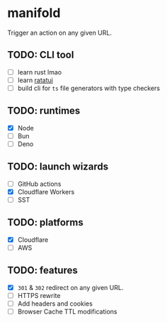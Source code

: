 # manifold

Trigger an action on any given URL.

## TODO: CLI tool

- [ ] learn rust lmao
- [ ] learn [ratatui](https://github.com/ratatui/ratatui)
- [ ] build cli for `ts` file generators with type checkers

## TODO: runtimes

- [x] Node
- [ ] Bun
- [ ] Deno

## TODO: launch wizards

- [ ] GitHub actions
- [x] Cloudflare Workers
- [ ] SST

## TODO: platforms

- [x] Cloudflare
- [ ] AWS

## TODO: features

- [x] `301` & `302` redirect on any given URL.
- [ ] HTTPS rewrite
- [ ] Add headers and cookies
- [ ] Browser Cache TTL modifications

